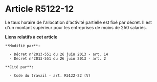 # Article R5122-12

Le taux horaire de l'allocation d'activité partielle est fixé par décret. Il est d'un montant supérieur pour les entreprises
de moins de 250 salariés.

**Liens relatifs à cet article**

	**Modifié par**:

	  - Décret n°2013-551 du 26 juin 2013 - art. 14
	  - Décret n°2013-551 du 26 juin 2013 - art. 2

	**Cité par**:

	  - Code du travail - art. R5122-22 (V)
